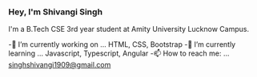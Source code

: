 ### Hey, I'm Shivangi Singh

I'm a B.Tech CSE 3rd year student at Amity University Lucknow Campus.

-🔭 I’m currently working on ... HTML, CSS, Bootstrap
-🌱 I’m currently learning ... Javascript, Typescript, Angular
-📫 How to reach me: ... singhshivangi1909@gmail.com
